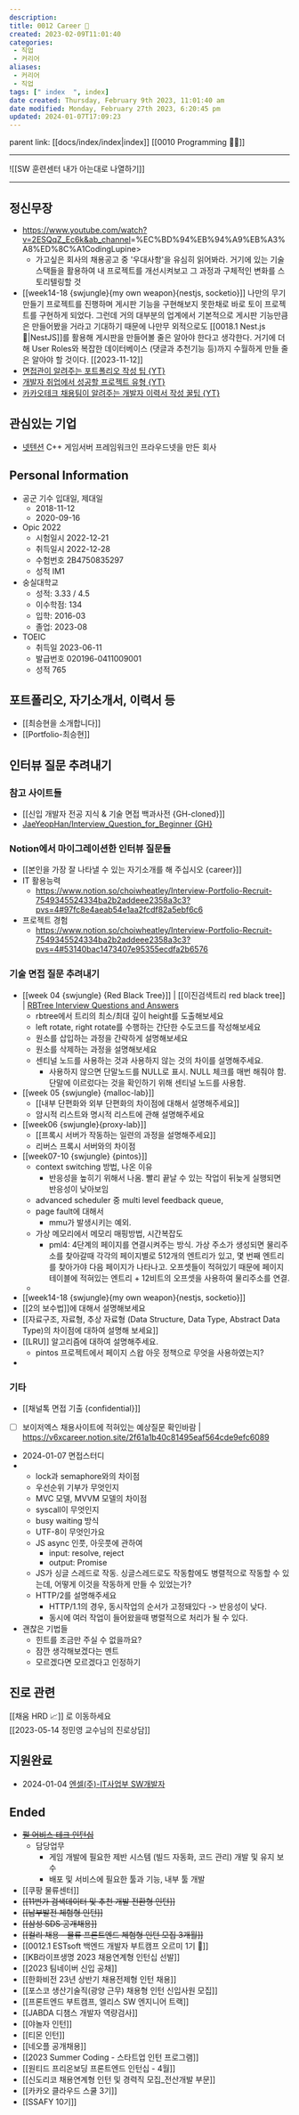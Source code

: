 ```yaml
---
description:
title: 0012 Career 💼
created: 2023-02-09T11:01:40
categories: 
 - 직업
 - 커리어
aliases: 
 - 커리어
 - 직업
tags: [" index  ", index]
date created: Thursday, February 9th 2023, 11:01:40 am
date modified: Monday, February 27th 2023, 6:20:45 pm
updated: 2024-01-07T17:09:23
---
```


parent link: [[docs/index/index|index]] [[0010 Programming 👩‍💻]] 

---

![[SW 훈련센터 내가 아는대로 나열하기]]

___

## 정신무장

- <https://www.youtube.com/watch?v=2ESQqZ_Ec6k&ab_channel>=%EC%BD%94%EB%94%A9%EB%A3%A8%ED%8C%A1CodingLupine>
	- 가고싶은 회사의 채용공고 중 '우대사항'을 유심히 읽어봐라. 거기에 있는 기술스택들을 활용하여 내 프로젝트를 개선시켜보고 그 과정과 구체적인 변화를 스토리텔링할 것
- [[week14-18 {swjungle}{my own weapon}{nestjs, socketio}]] 나만의 무기 만들기 프로젝트를 진행하며 게시판 기능을 구현해보지 못한채로 바로 토이 프로젝트를 구현하게 되었다. 그런데 거의 대부분의 업계에서 기본적으로 게시판 기능만큼은 만들어봤을 거라고 기대하기 때문에 나만무 외적으로도 [[0018.1 Nest.js 🪺|NestJS]]를 활용해 게시판을 만들어볼 줄은 알아야 한다고 생각한다. 거기에 더해 User Roles와 복잡한 데이터베이스 (댓글과 추천기능 등)까지 수월하게 만들 줄은 알아야 할 것이다.  [[2023-11-12]]
- [면접관이 알려주는 포트폴리오 작성 팁 {YT}](https://www.youtube.com/watch?v=FGe5QhrbhKc)
- [개발자 취업에서 성공할 프로젝트 유형 {YT}](https://www.youtube.com/watch?v=2ESQqZ_Ec6k&ab_channel=%EC%BD%94%EB%94%A9%EB%A3%A8%ED%8C%A1CodingLupine)
- [카카오테크 채용팀이 알려주는 개발자 이력서 작성 꿀팁 {YT}](https://youtu.be/dWP8KlOkCk8?feature=shared)

## 관심있는 기업

- [넷텐션](https://www.proudnet.com/) C++ 게임서버 프레임워크인 프라우드넷을 만든 회사 

## Personal Information

- 공군 기수 입대일, 제대일
	- 2018-11-12
	- 2020-09-16
- Opic 2022
	- 시험일시 2022-12-21
	- 취득일시 2022-12-28
	- 수험번호 2B4750835297
	- 성적 IM1
- 숭실대학교
	- 성적: 3.33 / 4.5
	- 이수학점: 134
	- 입학: 2016-03
	- 졸업: 2023-08
- TOEIC
	- 취득일 2023-06-11
	- 발급번호 020196-0411009001
	- 성적 765

## 포트폴리오, 자기소개서, 이력서 등

- [[최승현을 소개합니다]]
- [[Portfolio-최승현]]

## 인터뷰 질문 추려내기

### 참고 사이트들

- [[신입 개발자 전공 지식 & 기술 면접 백과사전 {GH-cloned}]]
- [JaeYeopHan/Interview_Question_for_Beginner {GH}](https://github.com/JaeYeopHan/Interview_Question_for_Beginner)

### Notion에서 마이그레이션한 인터뷰 질문들

- [[본인을 가장 잘 나타낼 수 있는 자기소개를 해 주십시오 {career}]]
- IT 활용능력
	- <https://www.notion.so/choiwheatley/Interview-Portfolio-Recruit-7549345524334ba2b2addeee2358a3c3?pvs=4#97fc8e4aeab54e1aa2fcdf82a5ebf6c6>
- 프로젝트 경험
	- <https://www.notion.so/choiwheatley/Interview-Portfolio-Recruit-7549345524334ba2b2addeee2358a3c3?pvs=4#53140bac1473407e95355ecdfa2b6576>

### 기술 면접 질문 추려내기

- [[week 04 {swjungle} {Red Black Tree}]] | [[이진검색트리 red black tree]] | [RBTree Interview Questions and Answers](https://climbtheladder.com/red-black-tree-interview-questions/)
	- rbtree에서 트리의 최소/최대 깊이 height를 도출해보세요
	- left rotate, right rotate를 수행하는 간단한 수도코드를 작성해보세요
	- 원소를 삽입하는 과정을 간략하게 설명해보세요
	- 원소를 삭제하는 과정을 설명해보세요
	- 센티널 노드를 사용하는 것과 사용하지 않는 것의 차이를 설명해주세요.
		- 사용하지 않으면 단말노드를 NULL로 표시. NULL 체크를 매번 해줘야 함. 단말에 이르렀다는 것을 확인하기 위해 센티널 노드를 사용함.
- [[week 05 {swjungle} {malloc-lab}]]
	- [[내부 단편화와 외부 단편화의 차이점에 대해서 설명해주세요]]
	- 암시적 리스트와 명시적 리스트에 관해 설명해주세요
- [[week06 {swjungle}{proxy-lab}]]
	- [[프록시 서버가 작동하는 일련의 과정을 설명해주세요]]
	- 리버스 프록시 서버와의 차이점
- [[week07-10 {swjungle} {pintos}]]
	- context switching 방법, 나온 이유
		- 반응성을 높히기 위해서 나옴. 빨리 끝날 수 있는 작업이 뒤늦게 실행되면 반응성이 낮아보임
	- advanced scheduler 중 multi level feedback queue, 
	- page fault에 대해서
		- mmu가 발생시키는 예외.
	- 가상 메모리에서 메모리 매핑방법, 시간복잡도
		- pml4: 4단계의 페이지를 연결시켜주는 방식. 가상 주소가 생성되면 물리주소를 찾아갈때 각각의 페이지별로 512개의 엔트리가 있고, 몇 번째 엔트리를 찾아가야 다음 페이지가 나타나고. 오프셋들이 적혀있기 때문에 페이지 테이블에 적혀있는 엔트리 + 12비트의 오프셋을 사용하여 물리주소를 연결.
	- 
- [[week14-18 {swjungle}{my own weapon}{nestjs, socketio}]]
- [[2의 보수법]]에 대해서 설명해보세요
- [[자료구조, 자료형, 추상 자료형 (Data Structure, Data Type, Abstract Data Type)의 차이점에 대하여 설명해 보세요]]
- [[LRU]] 알고리즘에 대하여 설명해주세요.
	- pintos 프로젝트에서 페이지 스왑 아웃 정책으로 무엇을 사용하였는지?
- 

### 기타

- [[채널톡 면접 기출 {confidential}]]
- [ ] 보이저엑스 채용사이트에 적혀있는 예상질문 확인바람 | <https://v6xcareer.notion.site/2f61a1b40c81495eaf564cde9efc6089>
- 2024-01-07 면접스터디
- 
	- lock과 semaphore와의 차이점
	- 우선순위 기부가 무엇인지
	- MVC 모델, MVVM 모델의 차이점
	- syscall이 무엇인지
	- busy waiting 방식
	- UTF-8이 무엇인가요
	- JS async 인풋, 아웃풋에 관하여
		- input: resolve, reject
		- output: Promise
	- JS가 싱글 스레드로 작동. 싱글스레드로도 작동함에도 병렬적으로 작동할 수 있는데, 어떻게 이것을 작동하게 만들 수 있었는가?
	- HTTP/2를 설명해주세요
		- HTTP/1.1의 경우, 동시작업의 순서가 고정돼있다 -> 반응성이 낮다.
		- 동시에 여러 작업이 들어왔을때 병렬적으로 처리가 될 수 있다.
- 괜찮은 기법들
	- 힌트를 조금만 주실 수 없을까요?
	- 잠깐 생각해보겠다는 멘트
	- 모르겠다면 모르겠다고 인정하기

## 진로 관련

[[채움 HRD 📈]] 로 이동하세요  
[[2023-05-14 정민영 교수님의 진로상담]]

## 지원완료

- 2024-01-04  [엔셀(주)-IT사업부 SW개발자](http://joburl.kr/bJw5r)

## Ended

-  ~~[펄 어비스 테크 인턴십](https://www.pearlabyss.com/ko-KR/Company/Careers/detail?_jobOpeningNo=309)~~
	- 담당업무
		- 게임 개발에 필요한 제반 시스템 (빌드 자동화, 코드 관리) 개발 및 유지 보수
		- 배포 및 서비스에 필요한 툴과 기능, 내부 툴 개발
- [[쿠팡 물류센터]]
- ~~[[11번가 검색데이터 및 추천 개발 전환형 인턴]]~~
- ~~[[남부발전 체험형 인턴]]~~
- ~~[[삼성 SDS 공개채용]]~~
- ~~[[컬리 채용 -  물류 프론트엔드 체험형 인턴 모집 3개월]]~~
- [[0012.1 ESTsoft 백엔드 개발자 부트캠프 오르미 1기 🙊]]
- [[KB라이프생명 2023 채용연계형 인턴십 선발]]
- [[2023 팀네이버 신입 공채]]
- [[한화비전 23년 상반기 채용전제형 인턴 채용]]
- [[포스코 생산기술직(광양 근무) 채용형 인턴 신입사원 모집]]
- [[프론트엔드 부트캠프, 엘리스 SW 엔지니어 트랙]]
- [[JABDA 디챔스 개발자 역량검사]]
- [[야놀자 인턴]]
- [[티몬 인턴]]
- [[네오플 공개채용]]
- [[2023 Summer Coding - 스타트업 인턴 프로그램]]
- [[원티드 프리온보딩 프론트엔드 인턴십 - 4월]]
- [[신도리코 채용연계형 인턴 및 경력직 모집_전산개발 부문]]
- [[카카오 클라우드 스쿨 3기]]
- [[SSAFY 10기]]
